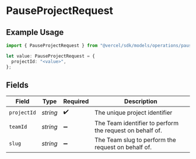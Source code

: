 # PauseProjectRequest

## Example Usage

```typescript
import { PauseProjectRequest } from "@vercel/sdk/models/operations/pauseproject.js";

let value: PauseProjectRequest = {
  projectId: "<value>",
};
```

## Fields

| Field                                                    | Type                                                     | Required                                                 | Description                                              |
| -------------------------------------------------------- | -------------------------------------------------------- | -------------------------------------------------------- | -------------------------------------------------------- |
| `projectId`                                              | *string*                                                 | :heavy_check_mark:                                       | The unique project identifier                            |
| `teamId`                                                 | *string*                                                 | :heavy_minus_sign:                                       | The Team identifier to perform the request on behalf of. |
| `slug`                                                   | *string*                                                 | :heavy_minus_sign:                                       | The Team slug to perform the request on behalf of.       |
